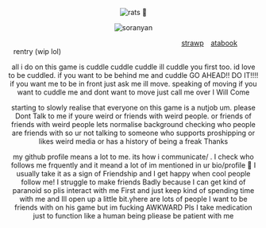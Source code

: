 


<p align="center"> <img src= "https://komarev.com/ghpvc/?username=partiesareforlosers&color=f9ccaa&label=my+lab+subjects" alt="rats" /> 🧸

<p align="center"> <img src= "https://github.com/user-attachments/assets/17be6c8e-ee65-4370-b3da-7892670dd8f8" alt="soranyan" />

⠀⠀⠀⠀⠀⠀⠀⠀⠀⠀⠀⠀⠀⠀⠀⠀⠀⠀⠀⠀⠀⠀⠀⠀⠀⠀⠀⠀⠀⠀⠀⠀⠀⠀[strawp](https://ritsusakumaa.straw.page/)⠀ [atabook](https://partiesareforlosers.atabook.org/) ⠀rentry (wip lol)
<p align="center">
<p align="center"> all i do on this game is cuddle cuddle cuddle ill cuddle you first too. id love to be cuddled. if you want to be behind me and cuddle GO AHEAD!! DO IT!!!! if you want me to be in front just ask me ill move. speaking of moving if you want to cuddle me and dont want to move just call me over I Will Come


<p align="center"> starting to slowly realise that everyone on this game is a nutjob um. please Dont Talk to me if youre weird or friends with weird people. or friends of friends with weird people lets normalise background checking who people are friends with so ur not talking to someone who supports proshipping or likes weird media or has a history of being a freak Thanks

<p align="center"> my github profile means a lot to me. its how i communicate/ . I check who follows me frquently and it meand a lot of im mentioned in ur bio/profile 🙂 I usually take it as a sign of Friendship and I get happy when cool people follow me! I struggle to make friends Badly because I can get kind of paranoid so plis interact with me First and just keep kind of spending time with me and Ill open up a little bit.yhere are lots of people I want to be friends with on his game but im fucking AWKWARD Pls I take medication just to function like a human being pliease be patient with me
